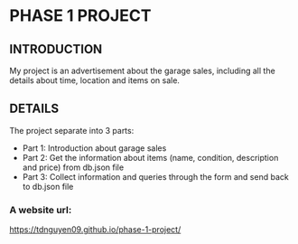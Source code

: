 # PHASE 1 PROJECT
## INTRODUCTION
My project is an advertisement about the garage sales, including all the details about time, location and items on sale.
## DETAILS
The project separate into 3 parts:
 - Part 1: Introduction about garage sales
 - Part 2: Get the information about items (name, condition, description and price) from db.json file
 - Part 3: Collect information and queries through the form and send back to db.json file

### A website url:
https://tdnguyen09.github.io/phase-1-project/
